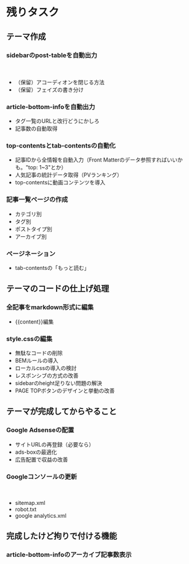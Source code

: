 # 残りタスク

## テーマ作成

### sidebarのpost-tableを自動出力
　
- （保留）アコーディオンを閉じる方法
- （保留）フェイズの書き分け


### article-bottom-infoを自動出力

- タグ一覧のURLと改行どうにかしろ
- 記事数の自動取得


### top-contentsとtab-contentsの自動化

- 記事IDから全情報を自動入力（Front Matterのデータ参照すればいいかも。"top: 1~3"とか）
- 人気記事の統計データ取得（PVランキング）
- top-contentsに動画コンテンツを導入


### 記事一覧ページの作成

- カテゴリ別
- タグ別
- ポストタイプ別
- アーカイブ別


### ページネーション

- tab-contentsの「もっと読む」


## テーマのコードの仕上げ処理

### 全記事をmarkdown形式に編集

- {{content}}編集


### style.cssの編集

- 無駄なコードの削除
- BEMルールの導入
- ローカルcssの導入の検討
- レスポンシブの方式の改善
- sidebarのheight足りない問題の解決
- PAGE TOPボタンのデザインと挙動の改善


## テーマが完成してからやること

### Google Adsenseの配置

- サイトURLの再登録（必要なら）
- ads-boxの最適化
- 広告配置で収益の改善


### Googleコンソールの更新
　
- sitemap.xml
- robot.txt
- google analytics.xml


## 完成したけど拘りで付ける機能

### article-bottom-infoのアーカイブ記事数表示
